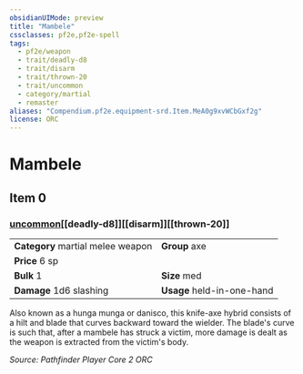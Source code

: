 ```yaml
---
obsidianUIMode: preview
title: "Mambele"
cssclasses: pf2e,pf2e-spell
tags:
  - pf2e/weapon
  - trait/deadly-d8
  - trait/disarm
  - trait/thrown-20
  - trait/uncommon
  - category/martial
  - remaster
aliases: "Compendium.pf2e.equipment-srd.Item.MeA0g9xvWCbGxf2g"
license: ORC
---
```

# Mambele
## Item 0
### [uncommon](uncommon "Uncommon Rarity Trait")[[deadly-d8]][[disarm]][[thrown-20]]

|  |  |
| -- | -- |
| **Category** martial melee weapon | **Group** axe |
| **Price** 6 sp |  |
| **Bulk** 1 | **Size** med |
| **Damage** 1d6 slashing  | **Usage** held-in-one-hand |



Also known as a hunga munga or danisco, this knife-axe hybrid consists of a hilt and blade that curves backward toward the wielder. The blade's curve is such that, after a mambele has struck a victim, more damage is dealt as the weapon is extracted from the victim's body.

*Source: Pathfinder Player Core 2*
*ORC*